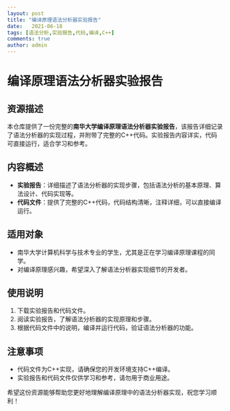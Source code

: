 ```yaml
---
layout: post
title: "编译原理语法分析器实验报告"
date:   2021-06-18
tags: [语法分析,实验报告,代码,编译,C++]
comments: true
author: admin
---
```

# 编译原理语法分析器实验报告

## 资源描述

本仓库提供了一份完整的**南华大学编译原理语法分析器实验报告**，该报告详细记录了语法分析器的实现过程，并附带了完整的C++代码。实验报告内容详实，代码可直接运行，适合学习和参考。

## 内容概述

- **实验报告**：详细描述了语法分析器的实现步骤，包括语法分析的基本原理、算法设计、代码实现等。
- **代码文件**：提供了完整的C++代码，代码结构清晰，注释详细，可以直接编译运行。

## 适用对象

- 南华大学计算机科学与技术专业的学生，尤其是正在学习编译原理课程的同学。
- 对编译原理感兴趣，希望深入了解语法分析器实现细节的开发者。

## 使用说明

1. 下载实验报告和代码文件。
2. 阅读实验报告，了解语法分析器的实现原理和步骤。
3. 根据代码文件中的说明，编译并运行代码，验证语法分析器的功能。

## 注意事项

- 代码文件为C++实现，请确保您的开发环境支持C++编译。
- 实验报告和代码文件仅供学习和参考，请勿用于商业用途。

希望这份资源能够帮助您更好地理解编译原理中的语法分析器实现，祝您学习顺利！